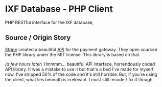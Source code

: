 # IXF Database - PHP Client

PHP RESTful interface for the IXF database,




## Source / Origin Story

[Stripe](https://stripe.com/) created  a beautiful [API](https://stripe.com/docs/api/php)
for the payment gateway. They open sourced the PHP library under the MIT license. This
library is based on that.

*(a few hours later)* Hmmmm... beautiful API interface, horrendously coded API
library. It was a mistake to use it but that's a bed I've made for myself now.
I've stripped 50% of the code and it's still horrible. But, if you're using
the client, what lies beneath is irrelevant. I must still recode / fix it
though.

